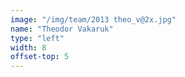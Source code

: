 ```yaml
---
image: "/img/team/2013 theo_v@2x.jpg"
name: "Theodor Vakaruk"
type: "left"
width: 8
offset-top: 5
---
```

